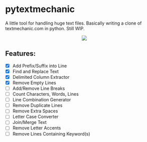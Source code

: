 # pytextmechanic
A little tool for handling huge text files. Basically writing a clone of textmechanic.com in python. Still WIP.

<p align="center"><img src="https://i.imgur.com/klovRR8.png" /</p>


##  Features:
- [x] Add Prefix/Suffix into Line
- [X] Find and Replace Text
- [X] Delimited Column Extractor
- [X] Remove Empty Lines
- [ ] Add/Remove Line Breaks
- [ ] Count Characters, Words, Lines
- [ ] Line Combination Generator
- [ ] Remove Duplicate Lines
- [ ] Remove Extra Spaces
- [ ] Letter Case Converter
- [ ] Join/Merge Text
- [ ] Remove Letter Accents
- [ ] Remove Lines Containing Keyword(s)
